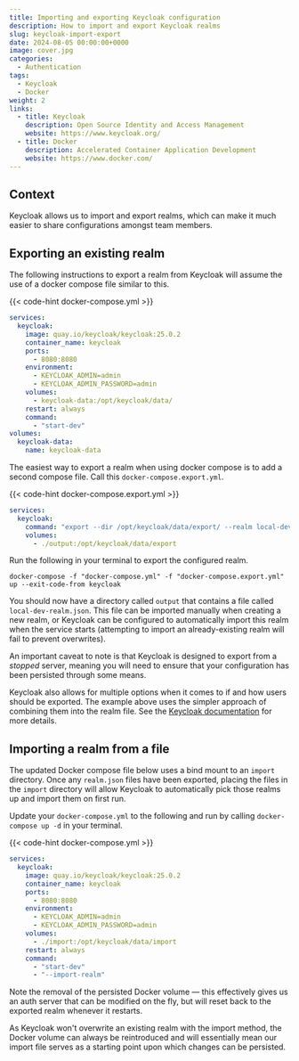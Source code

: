 ```yaml
---
title: Importing and exporting Keycloak configuration
description: How to import and export Keycloak realms
slug: keycloak-import-export
date: 2024-08-05 00:00:00+0000
image: cover.jpg
categories:
  - Authentication
tags:
  - Keycloak
  - Docker
weight: 2
links:
  - title: Keycloak
    description: Open Source Identity and Access Management
    website: https://www.keycloak.org/
  - title: Docker
    description: Accelerated Container Application Development
    website: https://www.docker.com/
---
```


## Context

Keycloak allows us to import and export realms, which can make it much easier to share configurations amongst team members.

## Exporting an existing realm

The following instructions to export a realm from Keycloak will assume the use of a docker compose file similar to this.

{{< code-hint docker-compose.yml >}}

```yaml
services:
  keycloak:
    image: quay.io/keycloak/keycloak:25.0.2
    container_name: keycloak
    ports:
      - 8080:8080
    environment:
      - KEYCLOAK_ADMIN=admin
      - KEYCLOAK_ADMIN_PASSWORD=admin
    volumes:
      - keycloak-data:/opt/keycloak/data/
    restart: always
    command:
      - "start-dev"
volumes:
  keycloak-data:
    name: keycloak-data
```

The easiest way to export a realm when using docker compose is to add a second compose file. Call this `docker-compose.export.yml`.

{{< code-hint docker-compose.export.yml >}}

```yaml
services:
  keycloak:
    command: "export --dir /opt/keycloak/data/export/ --realm local-dev --users realm_file"
    volumes:
      - ./output:/opt/keycloak/data/export
```

Run the following in your terminal to export the configured realm.

```
docker-compose -f "docker-compose.yml" -f "docker-compose.export.yml" up --exit-code-from keycloak
```

You should now have a directory called `output` that contains a file called `local-dev-realm.json`. This file can be imported manually when creating a new realm, or Keycloak can be configured to automatically import this realm when the service starts (attempting to import an already-existing realm will fail to prevent overwrites).

An important caveat to note is that Keycloak is designed to export from a _stopped_ server, meaning you will need to ensure that your configuration has been persisted through some means.

Keycloak also allows for multiple options when it comes to if and how users should be exported. The example above uses the simpler approach of combining them into the realm file. See the [Keycloak documentation](https://www.keycloak.org/server/importExport) for more details.

## Importing a realm from a file

The updated Docker compose file below uses a bind mount to an `import` directory. Once any `realm.json` files have been exported, placing the files in the `import` directory will allow Keycloak to automatically pick those realms up and import them on first run.

Update your `docker-compose.yml` to the following and run by calling `docker-compose up -d` in your terminal.

{{< code-hint docker-compose.yml >}}

```yaml
services:
  keycloak:
    image: quay.io/keycloak/keycloak:25.0.2
    container_name: keycloak
    ports:
      - 8080:8080
    environment:
      - KEYCLOAK_ADMIN=admin
      - KEYCLOAK_ADMIN_PASSWORD=admin
    volumes:
      - ./import:/opt/keycloak/data/import
    restart: always
    command:
      - "start-dev"
      - "--import-realm"
```

Note the removal of the persisted Docker volume &mdash; this effectively gives us an auth server that can be modified on the fly, but will reset back to the exported realm whenever it restarts.

As Keycloak won't overwrite an existing realm with the import method, the Docker volume can always be reintroduced and will essentially mean our import file serves as a starting point upon which changes can be persisted.
